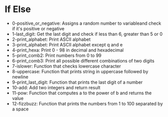 # If Else

- 0-positive_or_negative: Assigns a random number to variableand check if it's positive
or negative
- 1-last_digit: Get the last digit and check if less than 6, greater than 5 or 0
- 2-print_alphabet: Print ASCII alphabet
- 3-print_alphabet: Print ASCII alphabet except q and e
- 4-print_hexa: Print 0 - 98 in decimal and hexadecimal
- 5-print_comb2: Print numbers from 0 to 99
- 6-print_comb3: Print all possible different combinations of two digits
- 7-islower: Function that checks lowercase character
- 8-uppercase: Function that prints string in uppercase followed by newline
- 9-print_last_digit: Function that prints the last digit of a number
- 10-add: Add two integers and return result
- 11-pow: Function that computes a to the power of b and returns the value
- 12-fizzbuzz: Function that prints the numbers from 1 to 100 separated by a space
